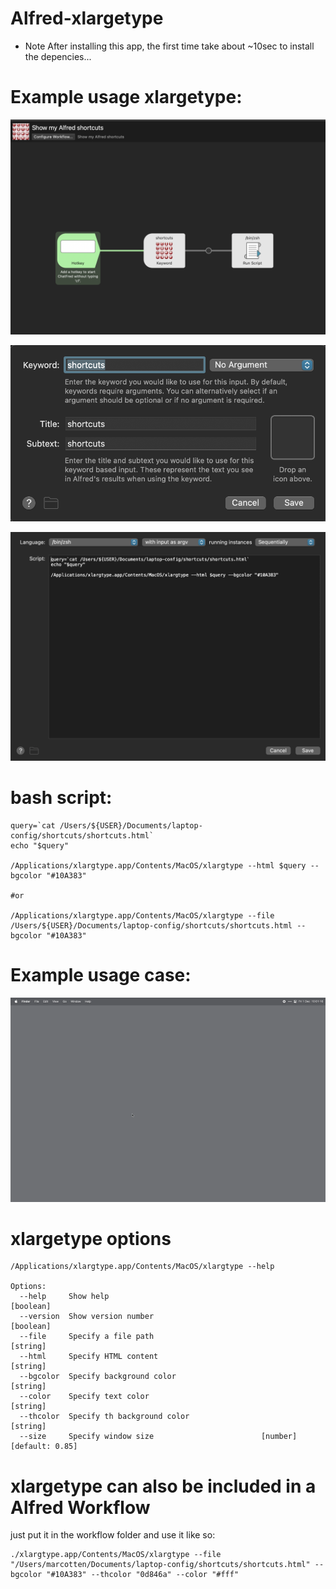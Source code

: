 # Alfred-xlargetype

* Note After installing this app, the first time take about ~10sec to install the depencies...

# Example usage xlargetype:

![example-workflow01.png](assets/example-workflow01.png)

![example-workflow02.png](assets/example-workflow02.png)

![example-workflow03.png](assets/example-workflow03.png)

# bash script:

```
query=`cat /Users/${USER}/Documents/laptop-config/shortcuts/shortcuts.html`
echo "$query"

/Applications/xlargtype.app/Contents/MacOS/xlargtype --html $query --bgcolor "#10A383"

#or

/Applications/xlargtype.app/Contents/MacOS/xlargtype --file /Users/${USER}/Documents/laptop-config/shortcuts/shortcuts.html --bgcolor "#10A383"

```

# Example usage case:
![example-usecase.gif](assets/example-usecase.gif)


# xlargetype options

```
/Applications/xlargtype.app/Contents/MacOS/xlargtype --help

Options:
  --help     Show help                                                 [boolean]
  --version  Show version number                                       [boolean]
  --file     Specify a file path                                        [string]
  --html     Specify HTML content                                       [string]
  --bgcolor  Specify background color                                   [string]
  --color    Specify text color                                         [string]
  --thcolor  Specify th background color                                [string]
  --size     Specify window size                        [number] [default: 0.85]
```

# xlargetype can also be included in a Alfred Workflow 

just put it in the workflow folder and use it like so:

```
./xlargtype.app/Contents/MacOS/xlargtype --file "/Users/marcotten/Documents/laptop-config/shortcuts/shortcuts.html" --bgcolor "#10A383" --thcolor "0d846a" --color "#fff"
```

